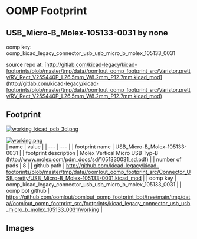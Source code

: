 # OOMP Footprint  
## USB_Micro-B_Molex-105133-0031  by none  
  
oomp key: oomp_kicad_legacy_connector_usb_usb_micro_b_molex_105133_0031  
  
source repo at: [http://gitlab.com/kicad-legacy/kicad-footprints/blob/master/tmp/data//oomlout_oomp_footprint_src/Varistor.pretty/RV_Rect_V25S440P_L26.5mm_W8.2mm_P12.7mm.kicad_mod](http://gitlab.com/kicad-legacy/kicad-footprints/blob/master/tmp/data//oomlout_oomp_footprint_src/Varistor.pretty/RV_Rect_V25S440P_L26.5mm_W8.2mm_P12.7mm.kicad_mod)  
## Footprint  
  
[![working_kicad_pcb_3d.png](working_kicad_pcb_3d_600.png)](working_kicad_pcb_3d.png)  
  
[![working.png](working_600.png)](working.png)  
| name | value | 
| --- | --- | 
| footprint name | USB_Micro-B_Molex-105133-0031 | 
| footprint description | Molex Vertical Micro USB Typ-B (http://www.molex.com/pdm_docs/sd/1051330031_sd.pdf) | 
| number of pads | 8 | 
| github path | http://github.com/kicad-legacy/kicad-footprints/blob/master/tmp/data//oomlout_oomp_footprint_src/Connector_USB.pretty/USB_Micro-B_Molex-105133-0031.kicad_mod | 
| oomp key | oomp_kicad_legacy_connector_usb_usb_micro_b_molex_105133_0031 | 
| oomp bot github | https://github.com/oomlout/oomlout_oomp_footprint_bot/tree/main/tmp/data//oomlout_oomp_footprint_src/footprints/kicad_legacy_connector_usb_usb_micro_b_molex_105133_0031/working | 
## Images  
